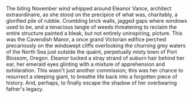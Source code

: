 The biting November wind whipped around Eleanor Vance, architect extraordinaire, as she stood on the precipice of what was, charitably, a glorified pile of rubble.  Crumbling brick walls, jagged gaps where windows used to be, and a tenacious tangle of weeds threatening to reclaim the entire structure painted a bleak, but not entirely uninspiring, picture.  This was the Cavendish Manor, a once grand Victorian edifice perched precariously on the windswept cliffs overlooking the churning grey waters of the North Sea just outside the quaint, perpetually misty town of Port Blossom, Oregon.  Eleanor tucked a stray strand of auburn hair behind her ear, her emerald eyes glinting with a mixture of apprehension and exhilaration.  This wasn't just another commission; this was her chance to resurrect a sleeping giant, to breathe life back into a forgotten piece of history.  And, perhaps, to finally escape the shadow of her overbearing father's legacy.

